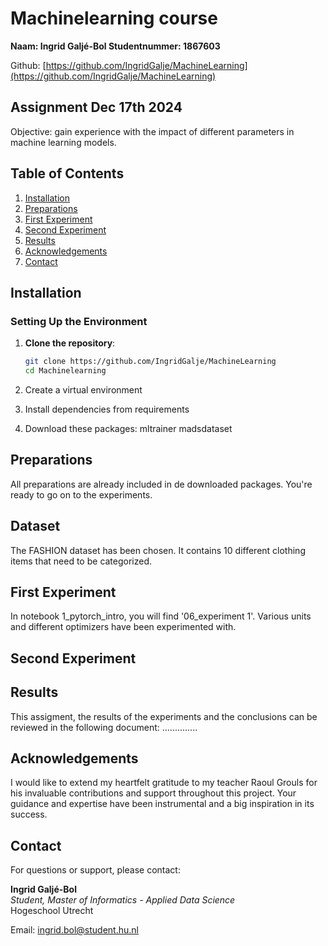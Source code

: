 # Machinelearning course

**Naam: Ingrid Galjé-Bol
Studentnummer: 1867603**

Github:
[https://github.com/IngridGalje/MachineLearning](https://github.com/IngridGalje/MachineLearning)

## Assignment Dec 17th 2024

Objective: gain experience with the impact of different parameters in machine learning models.

## Table of Contents

1. [Installation](#installation)
2. [Preparations](#preparations)
3. [First Experiment](#first-experiment)
4. [Second Experiment](#second-experiment)
5. [Results](#results)
6. [Acknowledgements](#acknowledgements)
7. [Contact](#contact)

## Installation

### Setting Up the Environment

1. **Clone the repository**:

   ```sh
   git clone https://github.com/IngridGalje/MachineLearning
   cd Machinelearning
   ```

2. Create a virtual environment
  
3. Install dependencies from requirements

4. Download these packages:
mltrainer
madsdataset

## Preparations

All preparations are already included in de downloaded packages. You're ready to go on to the experiments.

## Dataset

The FASHION dataset has been chosen. It contains 10 different clothing items that need to be categorized.

## First Experiment

In notebook 1_pytorch_intro, you will find '06_experiment 1'. Various units and different optimizers have been experimented with.

## Second Experiment

## Results

This assigment, the results of the experiments and the conclusions can be reviewed in the following document:
..............

## Acknowledgements

I would like to extend my heartfelt gratitude to my teacher Raoul Grouls for his invaluable contributions and support throughout this project. Your guidance and expertise have been instrumental and a big inspiration in its success.

## Contact

For questions or support, please contact:

**Ingrid Galjé-Bol**  
*Student, Master of Informatics - Applied Data Science*  
Hogeschool Utrecht

Email: [ingrid.bol@student.hu.nl](mailto:ingrid.bol@student.hu.nl)
